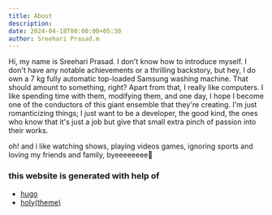 ```yaml
---
title: About
description: 
date: 2024-04-18T00:00:00+05:30
author: Sreehari Prasad.m
---
```



Hi, my name is Sreehari Prasad. I don't know how to introduce myself. I don't have any notable achievements or a thrilling backstory, but hey, I do own a 7 kg fully automatic top-loaded Samsung washing machine. That should amount to something, right? Apart from that, I really like computers. I like spending time with them, modifying them, and one day, I hope I become one of the conductors of this giant ensemble that they're creating. I'm just romanticizing things; I just want to be a developer, the good kind, the ones who know that it's just a job but give that small extra pinch of passion into their works. 

oh! and i like watching shows, playing videos games, ignoring sports and loving my friends and family, byeeeeeeee👋

### this website is generated with help of 
- [hugo](https://gohugo.io/)
- [holy(theme)](https://github.com/serkodev/holy)
